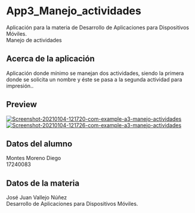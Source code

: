 # App3_Manejo_actividades
Aplicación para la materia de Desarrollo de Aplicaciones para Dispositivos Móviles.</br>
Manejo de actividades


## Acerca de la aplicación
Aplicación donde mínimo se manejan dos actividades, siendo la primera donde se solicita un nombre y éste se pasa a la segunda actividad para impresión..

## Preview
<a href="https://ibb.co/hKsBpf6"><img src="https://i.ibb.co/zSsXKJM/Screenshot-20210104-121720-com-example-a3-manejo-actividades.jpg" alt="Screenshot-20210104-121720-com-example-a3-manejo-actividades" border="0"></a>
<a href="https://ibb.co/K5pT2xS"><img src="https://i.ibb.co/HKf5tT3/Screenshot-20210104-121726-com-example-a3-manejo-actividades.jpg" alt="Screenshot-20210104-121726-com-example-a3-manejo-actividades" border="0"></a>

## Datos del alumno
Montes Moreno Diego </br>
17240083

## Datos de la materia
José Juan Vallejo Núñez</br>
Desarrollo de Aplicaciones para Dispositivos Móviles.


